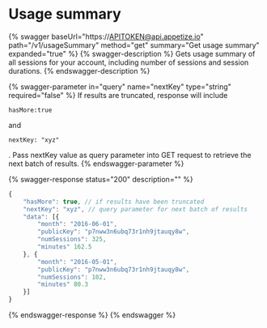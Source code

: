 # Usage summary

{% swagger baseUrl="https://APITOKEN@api.appetize.io" path="/v1/usageSummary" method="get" summary="Get usage summary" expanded="true" %}
{% swagger-description %}
Gets usage summary of all sessions for your account, including number of sessions and session durations.
{% endswagger-description %}

{% swagger-parameter in="query" name="nextKey" type="string" required="false" %}
If results are truncated, response will include

`hasMore:true`

and

`nextKey: "xyz"`

. Pass nextKey value as query parameter into GET request to retrieve the next batch of results.
{% endswagger-parameter %}

{% swagger-response status="200" description="" %}
```javascript
{
    "hasMore": true, // if results have been truncated
    "nextKey": "xyz", // query parameter for next batch of results
    "data": [{
        "month": "2016-06-01",
        "publicKey": "p7nww3n6ubq73r1nh9jtauqy8w",
        "numSessions": 325,
        "minutes" 162.5
    }, {
        "month": "2016-05-01",
        "publicKey": "p7nww3n6ubq73r1nh9jtauqy8w",
        "numSessions": 102,
        "minutes" 80.3
    }]
}
```
{% endswagger-response %}
{% endswagger %}
